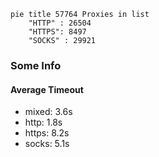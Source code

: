 
```mermaid
pie title 57764 Proxies in list
    "HTTP" : 26504
    "HTTPS": 8497
    "SOCKS" : 29921
```

### Some Info
#### Average Timeout

- mixed: 3.6s
- http: 1.8s
- https: 8.2s
- socks: 5.1s